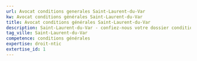 ```yaml
---
url: Avocat conditions generales Saint-Laurent-du-Var
kw: Avocat conditions générales Saint-Laurent-du-Var
title: Avocat conditions générales Saint-Laurent-du-Var
description: Saint-Laurent-du-Var - confiez-nous votre dossier conditions générales
tag_ville: Saint-Laurent-du-Var
competence: conditions générales
expertise: droit-ntic
extertise_id: 1
---
```

